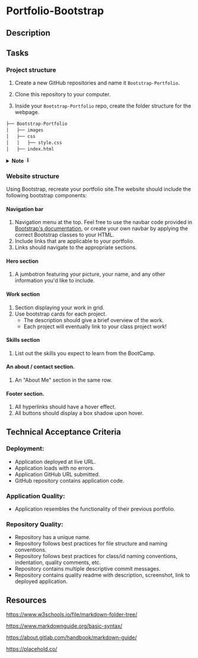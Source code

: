 # Portfolio-Bootstrap

<!-- TODO add TOC -->

## Description
<!-- TODO-add some description -->

## Tasks

### Project structure

1. Create a new GitHub repositories and name it `Bootstrap-Portfolio`. 

2. Clone this repository to your computer.

3. Inside your `Bootstrap-Portfolio` repo, create the folder structure for the webpage.

```bash
├── Bootstrap-Portfolio
│   ├── images
│   ├── css
│   │   ├── style.css
│   ├── index.html
```

<details>
  <summary markdown="span">
    <b>Note</b>
    <img src="./assets/readme/information-svgrepo-com.svg" width="15" height="15">
  </summary>

  Place all your images in folder `images`.
</details>

### Website structure

Using Bootstrap, recreate your portfolio site.The website should include the following bootstrap components:

#### Navigation bar

1. Navigation menu at the top. Feel free to use the navbar code provided in [Bootstrap's documentation](https://getbootstrap.com/docs/5.3/getting-started/introduction/), or create your own navbar by applying the correct Bootstrap classes to your HTML.
2. Include links that are applicable to your portfolio.
3. Links should navigate to the appropriate sections. 

#### Hero section

1. A jumbotron featuring your picture, your name, and any other information you'd like to include.

#### Work section

1. Section displaying your work in grid. 
2. Use bootstrap cards for each project.
    - The description should give a brief overview of the work.
    - Each project will eventually link to your class project work!

#### Skills section

1. List out the skills you expect to learn from the BootCamp.

#### An about / contact section.

1. An "About Me" section in the same row.    

#### Footer section.

1. All hyperlinks should have a hover effect.
2. All buttons should display a box shadow upon hover.

## Technical Acceptance Criteria

### Deployment:

* Application deployed at live URL.
* Application loads with no errors.
* Application GitHub URL submitted.
* GitHub repository contains application code.

### Application Quality:

* Application resembles the functionality of their previous portfolio.

### Repository Quality:

* Repository has a unique name.
* Repository follows best practices for file structure and naming conventions.
* Repository follows best practices for class/id naming conventions, indentation, quality comments, etc.
* Repository contains multiple descriptive commit messages.
* Repository contains quality readme with description, screenshot, link to deployed application.

## Resources

https://www.w3schools.io/file/markdown-folder-tree/

https://www.markdownguide.org/basic-syntax/

https://about.gitlab.com/handbook/markdown-guide/

https://placehold.co/ 

